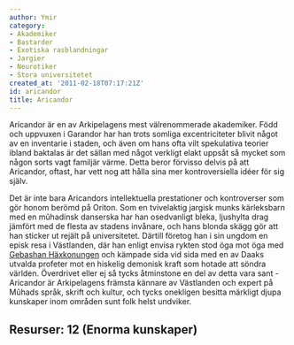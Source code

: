 ```yaml
---
author: Ymir
category:
- Akademiker
- Bastarder
- Exotiska rasblandningar
- Jargier
- Neurotiker
- Stora universitetet
created_at: '2011-02-18T07:17:21Z'
id: aricandor
title: Aricandor
---
```

Aricandor är en av Arkipelagens mest välrenommerade akademiker. Född och uppvuxen i Garandor har han trots somliga excentriciteter blivit något av en inventarie i staden, och även om hans ofta vilt spekulativa teorier ibland baktalas är det sällan med något verkligt elakt uppsåt så mycket som någon sorts vagt familjär värme. Detta beror förvisso delvis på att Aricandor, oftast, har vett nog att hålla sina mer kontroversiella idéer för sig själv.

Det är inte bara Aricandors intellektuella prestationer och kontroverser som gör honom berömd på Oriton. Som en tvivelaktig jargisk munks kärleksbarn med en mûhadinsk danserska har han osedvanligt bleka, ljushylta drag jämfört med de flesta av stadens invånare, och hans blonda skägg gör att han sticker ut rejält på universitetet. Därtill företog han i sin ungdom en episk resa i Västlanden, där han enligt envisa rykten stod öga mot öga med [Gebashan Häxkonungen] och kämpade sida vid sida med en av Daaks utvalda profeter mot en hiskelig demonisk kraft som hotade att söndra världen. Överdrivet eller ej så tycks åtminstone en del av detta vara sant - Aricandor är Arkipelagens främsta kännare av Västlanden och expert på Mûhads språk, skrift och kultur, och tycks onekligen besitta märkligt djupa kunskaper inom områden sunt folk helst undviker.

## Resurser: 12 (Enorma kunskaper)

  [Gebashan Häxkonungen]: Gebashan_Häxkonungen